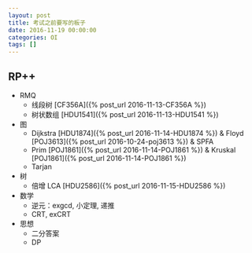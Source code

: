 ```yaml
---
layout: post
title: 考试之前要写的板子
date: 2016-11-19 00:00:00
categories: OI
tags: []
---
```


## RP++

+ RMQ
    - 线段树 [CF356A]({% post_url 2016-11-13-CF356A %})
    - 树状数组 [HDU1541]({% post_url 2016-11-13-HDU1541 %})
+ 图
    - Dijkstra [HDU1874]({% post_url 2016-11-14-HDU1874 %}) & Floyd [POJ3613]({% post_url 2016-10-24-poj3613 %}) & SPFA
    - Prim [POJ1861]({% post_url 2016-11-14-POJ1861 %}) & Kruskal [POJ1861]({% post_url 2016-11-14-POJ1861 %})
    - Tarjan
+ 树
    - 倍增 LCA [HDU2586]({% post_url 2016-11-15-HDU2586 %})
+ 数学
    - 逆元：exgcd, 小定理, 递推
    - CRT, exCRT
+ 思想
    - 二分答案
    - DP

